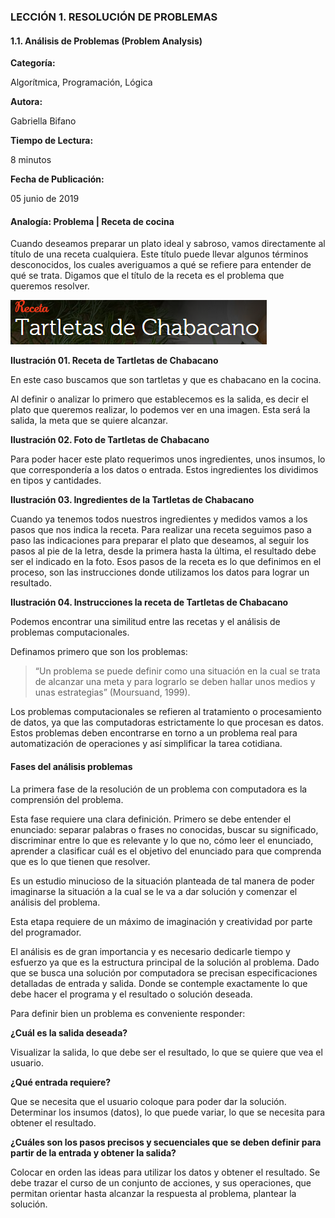 ### LECCIÓN 1. RESOLUCIÓN DE PROBLEMAS

#### 1.1. Análisis de Problemas (Problem Analysis)

**Categoría:**

Algorítmica, Programación, Lógica

**Autora:**

Gabriella Bifano

**Tiempo de Lectura:**

8 minutos

**Fecha de Publicación:**

05 junio de 2019


#### Analogía: Problema | Receta de cocina

Cuando deseamos preparar un plato ideal y sabroso, vamos directamente al título de una receta cualquiera. Este título puede llevar algunos términos desconocidos, los cuales averiguamos a qué se refiere para entender de qué se trata. Digamos que el título de la receta es el problema que queremos resolver.

 ![Ilustración 01. Receta de Tartletas de Chabacano](https://github.com/3-en-1-developers/culinary-battle/blob/master/lessons/media/ilustration-01.png) 
 
**Ilustración 01. Receta de Tartletas de Chabacano**

En este caso buscamos que son tartletas y que es chabacano en la cocina.

Al definir o analizar lo primero que establecemos es la salida, es decir el plato que queremos realizar, lo podemos ver en una imagen. Esta será la salida, la meta que se quiere alcanzar.

**Ilustración 02. Foto de Tartletas de Chabacano**

Para poder hacer este plato requerimos unos ingredientes, unos insumos, lo que correspondería a los datos o entrada. Estos ingredientes los dividimos en tipos y cantidades.

**Ilustración 03. Ingredientes de la Tartletas de Chabacano**

Cuando ya tenemos todos nuestros ingredientes  y medidos vamos a los pasos que nos indica la receta.  Para realizar una receta seguimos paso a paso las indicaciones para preparar el plato que deseamos, al seguir los pasos al pie de la letra, desde la primera hasta la última, el resultado debe ser el indicado en la foto. Esos pasos de la receta es lo que definimos en el proceso, son las instrucciones donde utilizamos los datos para lograr un resultado.

**Ilustración 04. Instrucciones la receta de Tartletas de Chabacano**

Podemos encontrar una similitud entre las recetas y el análisis de problemas computacionales.

Definamos primero que son los problemas:

> “Un problema se puede definir como una situación en la cual se trata de alcanzar una meta y para lograrlo se deben hallar unos medios y unas estrategias” (Moursuand, 1999).

Los problemas computacionales se refieren al tratamiento o procesamiento de datos, ya que las computadoras estrictamente lo que procesan es datos. Estos problemas deben encontrarse en torno a un problema real para automatización de operaciones y así simplificar la tarea cotidiana.

#### Fases del análisis  problemas

La primera fase de la resolución de un problema con computadora es la comprensión del problema.

Esta fase requiere una clara definición. Primero se debe entender el enunciado: separar palabras o frases no conocidas, buscar su significado, discriminar entre lo que es relevante y lo que no, cómo leer el enunciado, aprender a clasificar cuál es el objetivo del enunciado para que comprenda que es lo que tienen que resolver.

Es un estudio minucioso de la situación planteada de tal manera de poder imaginarse la situación a la cual se le va a dar solución y comenzar el análisis del problema.

Esta etapa requiere de un máximo de imaginación y creatividad por parte del programador.

El análisis es de gran importancia y es necesario dedicarle tiempo y esfuerzo ya que es la estructura principal de la solución al problema. Dado que se busca una solución por computadora se precisan especificaciones detalladas de entrada y salida. Donde se contemple exactamente lo que debe hacer el programa y el resultado o solución deseada.

Para definir bien un problema es conveniente responder:

**¿Cuál es la salida deseada?**

Visualizar la salida, lo que debe ser el resultado, lo que se quiere que vea el usuario.

**¿Qué entrada requiere?**

Que se necesita que el usuario coloque para poder dar la solución. Determinar los insumos (datos), lo que puede variar, lo que se necesita para obtener el resultado.

**¿Cuáles son los pasos precisos y secuenciales que se deben definir para partir de la entrada y obtener la salida?**

Colocar en orden las ideas para utilizar los datos y obtener el resultado.
Se debe trazar el curso de un conjunto de acciones, y sus operaciones, que permitan orientar hasta alcanzar la respuesta al problema, plantear la solución.
